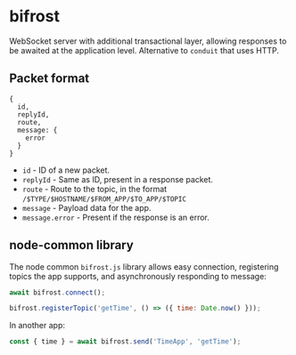 # bifrost

WebSocket server with additional transactional layer, allowing responses to be
awaited at the application level. Alternative to `conduit` that uses HTTP.

## Packet format

```
{
  id,
  replyId,
  route,
  message: {
    error
  }
}
```

* `id` - ID of a new packet.
* `replyId` - Same as ID, present in a response packet.
* `route` - Route to the topic, in the format `/$TYPE/$HOSTNAME/$FROM_APP/$TO_APP/$TOPIC`
* `message` - Payload data for the app.
* `message.error` - Present if the response is an error.


## node-common library

The node common `bifrost.js` library allows easy connection, registering topics
the app supports, and asynchronously responding to message:

```js
await bifrost.connect();

bifrost.registerTopic('getTime', () => ({ time: Date.now() }));
```

In another app:

```js
const { time } = await bifrost.send('TimeApp', 'getTime');
```
